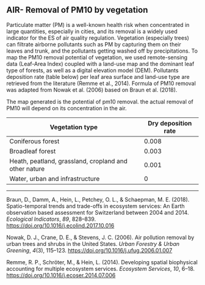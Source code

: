 ## AIR- Removal of PM10 by vegetation

Particulate matter (PM) is a well-known health risk when concentrated in large quantities, especially in cities, and its removal is a widely used indicator for the ES of air quality regulation. Vegetation (especially trees) can filtrate airborne pollutants such as PM by capturing them on their leaves and trunk, and the pollutants getting washed off by precipitations. To map the PM10 removal potential of vegetation, we used remote-sensing data (Leaf-Area Index) coupled with a land-use map and the dominant leaf type of forests, as well as a digital elevation model (DEM). Pollutants deposition rate (table below) per leaf area surface and land-use type are retrieved from the literature (Remme et al., 2014). Formula of PM10 removal was adapted from Nowak et al. (2006) based on Braun et al. (2018). 

The map generated is the potential of pm10 removal. the actual removal of PM10 will depend on its concentration in the air. 

| Vegetation type                                        | Dry deposition rate |
| ------------------------------------------------------ | ------------------- |
| Coniferous forest                                      | 0.008               |
| Broadleaf forest                                       | 0.003               |
| Heath, peatland, grassland, cropland and  other nature | 0.001               |
| Water, urban and infrastructure                        | 0                   |

------

Braun, D., Damm, A., Hein, L., Petchey, O. L., & Schaepman, M. E. (2018). Spatio-temporal trends and trade-offs in ecosystem services: An Earth observation based assessment for Switzerland between 2004 and 2014. *Ecological Indicators*, *89*, 828–839. https://doi.org/10.1016/j.ecolind.2017.10.016

Nowak, D. J., Crane, D. E., & Stevens, J. C. (2006). Air pollution removal by urban trees and shrubs in the United States. *Urban Forestry & Urban Greening*, *4*(3), 115–123. https://doi.org/10.1016/j.ufug.2006.01.007

Remme, R. P., Schröter, M., & Hein, L. (2014). Developing spatial biophysical accounting for multiple ecosystem services. *Ecosystem Services*, *10*, 6–18. https://doi.org/10.1016/j.ecoser.2014.07.006



